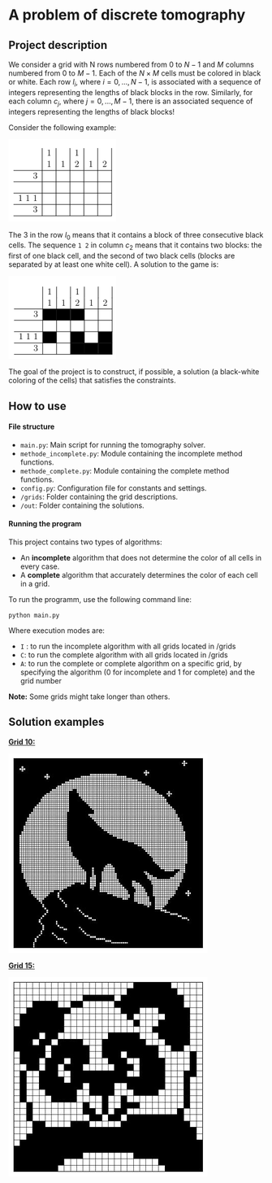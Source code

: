 # A problem of discrete tomography 

## Project description
We consider a grid with N rows numbered from 0 to $N-1$ and $M$ columns numbered from $0$ to $M-1$. Each of the $N × M$ cells must be colored in black or white. Each row $l_i$, where $i = 0, . . . , N-1$, is associated with a sequence of integers representing the lengths of black blocks in the row. Similarly, for each column $c_j$, where $j = 0, . . . , M-1$, there is an associated sequence of integers representing the lengths of black blocks!

Consider the following example:

![grid 1](assets/image.png)

The 3 in the row $l_0$ means that it contains a block of three consecutive black cells. The sequence `1 2` in column $c_2$ means that it contains two blocks: the first of one black cell, and the second of two black cells (blocks are separated by at least one white cell).
A solution to the game is:

![grid 2](assets/image-1.png)

The goal of the project is to construct, if possible, a solution (a black-white coloring of the cells) that satisfies the constraints.

## How to use
#### File structure
- `main.py`: Main script for running the tomography solver.
- `methode_incomplete.py`: Module containing the incomplete method functions.
- `methode_complete.py`: Module containing the complete method functions.
- `config.py`: Configuration file for constants and settings.
- `/grids`: Folder containing the grid descriptions.
- `/out`: Folder containing the solutions.

#### Running the program
This project contains two types of algorithms:

- An **incomplete** algorithm that does not determine the color of all cells in every case.
- A **complete** algorithm that accurately determines the color of each cell in a grid.

To run the programm, use the following command line:
```
python main.py
```

Where execution modes are:
- `I` : to run the incomplete algorithm with all grids located in /grids
- `C`: to run the complete algorithm with all grids located in /grids
- `A`: to run the complete or complete algorithm on a specific grid, by specifying the algorithm (0 for incomplete and 1 for complete) and the grid number

**Note:** Some grids might take longer than others.
## Solution examples
<u>**Grid 10:**</u>

![wolf](assets/wolf.jpeg)


<u>**Grid 15:**</u>

![panda](assets/panda.jpeg)